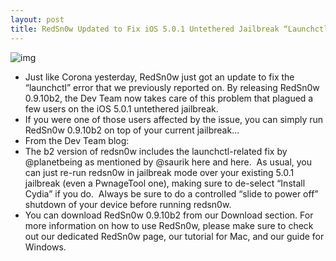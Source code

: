 ```yaml
---
layout: post
title: RedSn0w Updated to Fix iOS 5.0.1 Untethered Jailbreak “Launchctl” Error
---
```

![img](http://media.idownloadblog.com/wp-content/uploads/2011/12/RedSn0w-logo.jpg)
* Just like Corona yesterday, RedSn0w just got an update to fix the “launchctl” error that we previously reported on. By releasing RedSn0w 0.9.10b2, the Dev Team now takes care of this problem that plagued a few users on the iOS 5.0.1 untethered jailbreak.
* If you were one of those users affected by the issue, you can simply run RedSn0w 0.9.10b2 on top of your current jailbreak…
* From the Dev Team blog:
* The b2 version of redsn0w includes the launchctl-related fix by @planetbeing as mentioned by @saurik here and here.  As usual, you can just re-run redsn0w in jailbreak mode over your existing 5.0.1 jailbreak (even a PwnageTool one), making sure to de-select “Install Cydia” if you do.  Always be sure to do a controlled “slide to power off” shutdown of your device before running redsn0w.
* You can download RedSn0w 0.9.10b2 from our Download section. For more information on how to use RedSn0w, please make sure to check out our dedicated RedSn0w page, our tutorial for Mac, and our guide for Windows.

